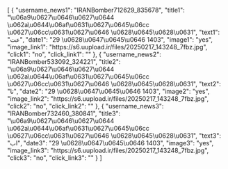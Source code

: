 [
    {
        "username_news1": "IRANBomber712629_835678",
        "title1": "\u06a9\u0627\u0646\u0627\u0644 \u062a\u0644\u06af\u0631\u0627\u0645\u06cc \u0627\u06cc\u0631\u0627\u0646 \u0628\u0645\u0628\u0631",
        "text1": "عت",
        "date1": "29 \u0628\u0647\u0645\u0646 1403",
        "image1": "yes",
        "image_link1": "https:\/\/s6.uupload.ir\/files\/20250217_143248_7fbz.jpg",
        "click1": "no",
        "click_link1": ""
    },
    {
        "username_news2": "IRANBomber533092_324221",
        "title2": "\u06a9\u0627\u0646\u0627\u0644 \u062a\u0644\u06af\u0631\u0627\u0645\u06cc \u0627\u06cc\u0631\u0627\u0646 \u0628\u0645\u0628\u0631",
        "text2": "تا",
        "date2": "29 \u0628\u0647\u0645\u0646 1403",
        "image2": "yes",
        "image_link2": "https:\/\/s6.uupload.ir\/files\/20250217_143248_7fbz.jpg",
        "click2": "no",
        "click_link2": ""
    },
    {
        "username_news3": "IRANBomber732460_380841",
        "title3": "\u06a9\u0627\u0646\u0627\u0644 \u062a\u0644\u06af\u0631\u0627\u0645\u06cc \u0627\u06cc\u0631\u0627\u0646 \u0628\u0645\u0628\u0631",
        "text3": "اب",
        "date3": "29 \u0628\u0647\u0645\u0646 1403",
        "image3": "yes",
        "image_link3": "https:\/\/s6.uupload.ir\/files\/20250217_143248_7fbz.jpg",
        "click3": "no",
        "click_link3": ""
    }
]
